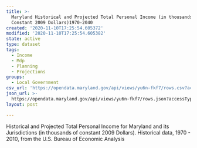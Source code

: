 ```yaml
---
title: >-
  Maryland Historical and Projected Total Personal Income (in thousands of
  Constant 2009 Dollars)1970-2040
created: '2020-11-10T17:25:54.605372'
modified: '2020-11-10T17:25:54.605382'
state: active
type: dataset
tags:
  - Income
  - Mdp
  - Planning
  - Projections
groups:
  - Local Government
csv_url: 'https://opendata.maryland.gov/api/views/yu6n-fkf7/rows.csv?accessType=DOWNLOAD'
json_url: >-
  https://opendata.maryland.gov/api/views/yu6n-fkf7/rows.json?accessType=DOWNLOAD
layout: post

---
```

Historical and Projected Total Personal Income for Maryland and its Jurisdictions (in thousands of constant 2009 Dollars).
Historical data, 1970 - 2010, from the U.S.  Bureau of Economic Analysis
